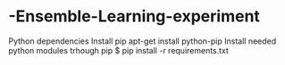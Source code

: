 # -Ensemble-Learning-experiment

Python dependencies
Install pip
apt-get install python-pip
Install needed python modules trhough pip
$ pip install -r requirements.txt
